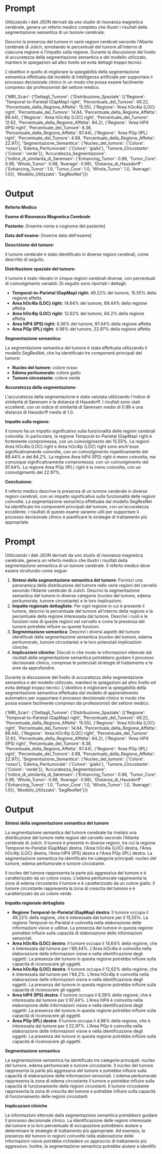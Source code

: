 

# **Prompt**

Utilizzando i dati JSON derivati da uno studio di risonanza magnetica cerebrale, genera un referto medico completo che illustri i risultati della segmentazione semantica di un tumore cerebrale.

 Descrivi la presenza del tumore in varie regioni cerebrali secondo l'Atlante cerebrale di Julich, annotando le percentuali del tumore all'interno di ciascuna regione e l'impatto sulla regione. Durante la discussione del livello di accuratezza della segmentazione semantica e del modello utilizzato, mantieni le spiegazioni ad altro livello ed evita dettagli troppo tecnici.

 L'obiettivo è quello di migliorare la spiegabilità della segmentazione semantica effettuata dal modello di intelligenza artificiale per supportare il processo decisionale clinico in un modo che possa essere facilmente compreso dai professionisti del settore medico.

{'MRI_Scan': {'Dettagli_Tumore': {'Distribuzione_Spaziale': [{'Regione': 'Temporal-to-Parietal (GapMap) right', 'Percentuale_del_Tumore': 49.22, 'Percentuale_della_Regione_Affetta': 15.55}, {'Regione': 'Area hOc4la (LOC) right', 'Percentuale_del_Tumore': 14.64, 'Percentuale_della_Regione_Affetta': 89.44}, {'Regione': 'Area hOc4lp (LOC) right', 'Percentuale_del_Tumore': 12.62, 'Percentuale_della_Regione_Affetta': 84.2}, {'Regione': 'Area hIP4 (IPS) right', 'Percentuale_del_Tumore': 6.36, 'Percentuale_della_Regione_Affetta': 97.44}, {'Regione': 'Area PGp (IPL) right', 'Percentuale_del_Tumore': 4.98, 'Percentuale_della_Regione_Affetta': 22.97}], 'Segmentazione_Semantica': {'Nucleo_del_tumore': {'Colore': 'rosso'}, 'Edema_Peritumorale': {'Colore': 'giallo'}, 'Tumore_Circostante': {'Colore': 'verde'}}, 'Accuratezza_Segmentazione': {'Indice_di_similarità_di_Sørensen': {'Enhancing_Tumor': 0.96, 'Tumor_Core': 0.99, 'Whole_Tumor': 0.98, 'Average': 0.98}, 'Distanza_di_Hausdorff': {'Enhancing_Tumor': 1.0, 'Tumor_Core': 1.0, 'Whole_Tumor': 1.0, 'Average': 1.0}}, 'Modello_Utilizzato': 'SegResNet'}}}

# **Output**

**Referto Medico**

**Esame di Risonanza Magnetica Cerebrale**

**Paziente:** [Inserire nome e cognome del paziente]

**Data dell'esame:** [Inserire data dell'esame]

**Descrizione del tumore:**

Il tumore cerebrale è stato identificato in diverse regioni cerebrali, come descritto di seguito.

**Distribuzione spaziale del tumore:**

Il tumore è stato rilevato in cinque regioni cerebrali diverse, con percentuali di coinvolgimento variabili. Di seguito sono riportati i dettagli:

* **Temporal-to-Parietal (GapMap) right:** 49.22% del tumore, 15.55% della regione affetta
* **Area hOc4la (LOC) right:** 14.64% del tumore, 89.44% della regione affetta
* **Area hOc4lp (LOC) right:** 12.62% del tumore, 84.2% della regione affetta
* **Area hIP4 (IPS) right:** 6.36% del tumore, 97.44% della regione affetta
* **Area PGp (IPL) right:** 4.98% del tumore, 22.97% della regione affetta

**Segmentazione semantica:**

La segmentazione semantica del tumore è stata effettuata utilizzando il modello SegResNet, che ha identificato tre componenti principali del tumore:

* **Nucleo del tumore:** colore rosso
* **Edema peritumorale:** colore giallo
* **Tumore circostante:** colore verde

**Accuratezza della segmentazione:**

L'accuratezza della segmentazione è stata valutata utilizzando l'indice di similarità di Sørensen e la distanza di Hausdorff. I risultati sono stati eccellenti, con un indice di similarità di Sørensen medio di 0.98 e una distanza di Hausdorff media di 1.0.

**Impatto sulla regione:**

Il tumore ha un impatto significativo sulla funzionalità delle regioni cerebrali coinvolte. In particolare, la regione Temporal-to-Parietal (GapMap) right è fortemente compromessa, con un coinvolgimento del 15.55%. Le regioni Area hOc4la (LOC) right e Area hOc4lp (LOC) right sono anch'esse significativamente coinvolte, con un coinvolgimento rispettivamente del 89.44% e del 84.2%. La regione Area hIP4 (IPS) right è meno coinvolta, ma comunque significativamente compromessa, con un coinvolgimento del 97.44%. La regione Area PGp (IPL) right è la meno coinvolta, con un coinvolgimento del 22.97%.

**Conclusione:**

Il referto medico descrive la presenza di un tumore cerebrale in diverse regioni cerebrali, con un impatto significativo sulla funzionalità delle regioni coinvolte. La segmentazione semantica effettuata dal modello SegResNet ha identificato tre componenti principali del tumore, con un'accuratezza eccellente. I risultati di questo esame saranno utili per supportare il processo decisionale clinico e pianificare le strategie di trattamento più appropriate.

# **Prompt**

Utilizzando i dati JSON derivati da uno studio di risonanza magnetica cerebrale, genera un referto medico che illustri i risultati della segmentazione semantica di un tumore cerebrale. Il referto medico deve essere strutturato come segue:

1. **Sintesi della segmentazione semantica del tumore**: Fornisci una panoramica della distribuzione del tumore nelle varie regioni del cervello secondo l'Atlante cerebrale di Julich. Descrivi la segmentazione semantica del tumore in diverse categorie (nucleo del tumore, edema peritumorale, tumore circostante) e le loro implicazioni.
2. **Impatto regionale dettagliato**: Per ogni regione in cui è presente il tumore, descrivi la percentuale del tumore all'interno della regione e la percentuale della regione interessata dal tumore. Descrivi i ruoli e le funzioni note di queste regioni nel cervello e come la presenza del tumore potrebbe influire su queste funzioni.
3. **Segmentazione semantica**: Descrivi i diversi  aspetti del tumore identificati dalla segmentazione semantica (nucleo del tumore, edema peritumorale, tumore circostante) e le loro potenziali implicazioni cliniche.
4. **Implicazioni cliniche**: Discuti in che modo le informazioni ottenute dai risultati della segmentazione semantica potrebbero guidare il processo decisionale clinico, comprese le potenziali strategie di trattamento e le aree da approfondire.

Durante la discussione del livello di accuratezza della segmentazione semantica e del modello utilizzato, mantieni le spiegazioni ad altro livello ed evita dettagli troppo tecnici. L'obiettivo è migliorare la spiegabilità della segmentazione semantica effettuata dal modello di apprendimento automatico per supportare il processo decisionale clinico in modo che possa essere facilmente compreso dai professionisti del settore medico.

{'MRI_Scan': {'Dettagli_Tumore': {'Distribuzione_Spaziale': [{'Regione': 'Temporal-to-Parietal (GapMap) right', 'Percentuale_del_Tumore': 49.22, 'Percentuale_della_Regione_Affetta': 15.55}, {'Regione': 'Area hOc4la (LOC) right', 'Percentuale_del_Tumore': 14.64, 'Percentuale_della_Regione_Affetta': 89.44}, {'Regione': 'Area hOc4lp (LOC) right', 'Percentuale_del_Tumore': 12.62, 'Percentuale_della_Regione_Affetta': 84.2}, {'Regione': 'Area hIP4 (IPS) right', 'Percentuale_del_Tumore': 6.36, 'Percentuale_della_Regione_Affetta': 97.44}, {'Regione': 'Area PGp (IPL) right', 'Percentuale_del_Tumore': 4.98, 'Percentuale_della_Regione_Affetta': 22.97}], 'Segmentazione_Semantica': {'Nucleo_del_tumore': {'Colore': 'rosso'}, 'Edema_Peritumorale': {'Colore': 'giallo'}, 'Tumore_Circostante': {'Colore': 'verde'}}, 'Accuratezza_Segmentazione': {'Indice_di_similarità_di_Sørensen': {'Enhancing_Tumor': 0.96, 'Tumor_Core': 0.99, 'Whole_Tumor': 0.98, 'Average': 0.98}, 'Distanza_di_Hausdorff': {'Enhancing_Tumor': 1.0, 'Tumor_Core': 1.0, 'Whole_Tumor': 1.0, 'Average': 1.0}}, 'Modello_Utilizzato': 'SegResNet'}}}

# **Output**

**Sintesi della segmentazione semantica del tumore**

La segmentazione semantica del tumore cerebrale ha rivelato una distribuzione del tumore nelle regioni del cervello secondo l'Atlante cerebrale di Julich. Il tumore è presente in diverse regioni, tra cui la regione Temporal-to-Parietal (GapMap) destra, l'Area hOc4la (LOC) destra, l'Area hOc4lp (LOC) destra, l'Area hIP4 (IPS) destra e l'Area PGp (IPL) destra. La segmentazione semantica ha identificato tre categorie principali: nucleo del tumore, edema peritumorale e tumore circostante.

Il nucleo del tumore rappresenta la parte più aggressiva del tumore e è caratterizzato da un colore rosso. L'edema peritumorale rappresenta la zona di edema circostante il tumore e è caratterizzato da un colore giallo. Il tumore circostante rappresenta la zona di crescita del tumore e è caratterizzato da un colore verde.

**Impatto regionale dettagliato**

* **Regione Temporal-to-Parietal (GapMap) destra**: Il tumore occupa il 49,22% della regione, che è interessata dal tumore per il 15,55%. La regione Temporal-to-Parietal è coinvolta nella elaborazione delle informazioni visive e uditive. La presenza del tumore in questa regione potrebbe influire sulla capacità di elaborazione delle informazioni sensoriali.
* **Area hOc4la (LOC) destra**: Il tumore occupa il 14,64% della regione, che è interessata dal tumore per l'89,44%. L'Area hOc4la è coinvolta nella elaborazione delle informazioni visive e nella identificazione degli oggetti. La presenza del tumore in questa regione potrebbe influire sulla capacità di riconoscere gli oggetti.
* **Area hOc4lp (LOC) destra**: Il tumore occupa il 12,62% della regione, che è interessata dal tumore per l'84,2%. L'Area hOc4lp è coinvolta nella elaborazione delle informazioni visive e nella identificazione degli oggetti. La presenza del tumore in questa regione potrebbe influire sulla capacità di riconoscere gli oggetti.
* **Area hIP4 (IPS) destra**: Il tumore occupa il 6,36% della regione, che è interessata dal tumore per il 97,44%. L'Area hIP4 è coinvolta nella elaborazione delle informazioni visive e nella identificazione degli oggetti. La presenza del tumore in questa regione potrebbe influire sulla capacità di riconoscere gli oggetti.
* **Area PGp (IPL) destra**: Il tumore occupa il 4,98% della regione, che è interessata dal tumore per il 22,97%. L'Area PGp è coinvolta nella elaborazione delle informazioni visive e nella identificazione degli oggetti. La presenza del tumore in questa regione potrebbe influire sulla capacità di riconoscere gli oggetti.

**Segmentazione semantica**

La segmentazione semantica ha identificato tre categorie principali: nucleo del tumore, edema peritumorale e tumore circostante. Il nucleo del tumore rappresenta la parte più aggressiva del tumore e potrebbe influire sulla capacità di elaborazione delle informazioni sensoriali. L'edema peritumorale rappresenta la zona di edema circostante il tumore e potrebbe influire sulla capacità di funzionamento delle regioni circostanti. Il tumore circostante rappresenta la zona di crescita del tumore e potrebbe influire sulla capacità di funzionamento delle regioni circostanti.

**Implicazioni cliniche**

Le informazioni ottenute dalla segmentazione semantica potrebbero guidare il processo decisionale clinico. La identificazione delle regioni interessate dal tumore e la loro percentuale di occupazione potrebbero aiutare a determinare le strategie di trattamento più appropriate. Ad esempio, la presenza del tumore in regioni coinvolte nella elaborazione delle informazioni visive potrebbe richiedere un approccio di trattamento più aggressivo. Inoltre, la segmentazione semantica potrebbe aiutare a identific
